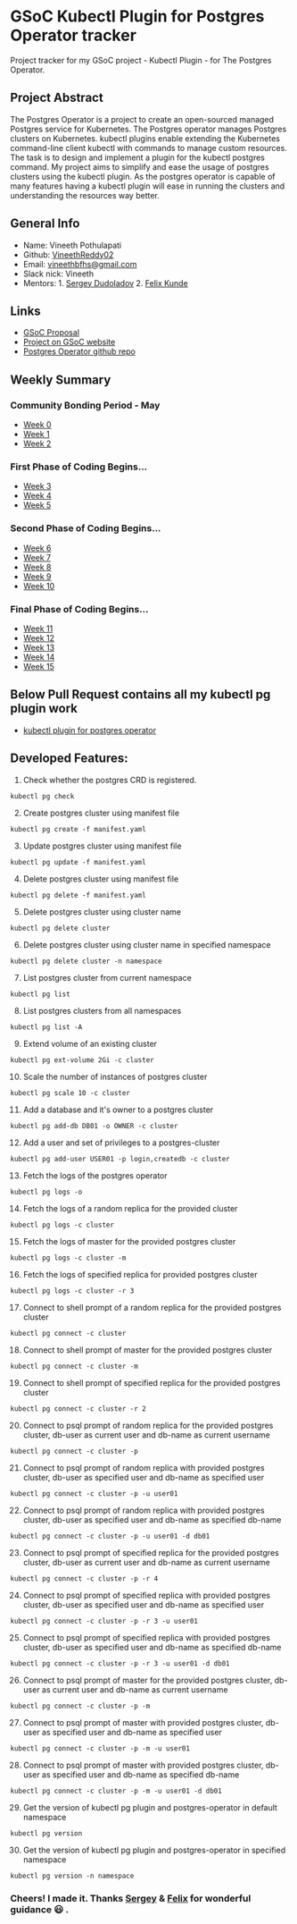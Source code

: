 
# GSoC Kubectl Plugin for Postgres Operator tracker
Project tracker for my GSoC project - Kubectl Plugin - for The Postgres Operator.

## Project Abstract
The Postgres Operator is a project to create an open-sourced managed Postgres service for Kubernetes. The Postgres operator manages Postgres clusters on Kubernetes. kubectl plugins enable extending the Kubernetes command-line client kubectl with commands to manage custom resources. The task is to design and implement a plugin for the kubectl postgres command. My project aims to simplify and ease the usage of postgres clusters using the kubectl plugin. As the postgres operator is capable of many features having a kubectl plugin will ease in running the clusters and understanding the resources way better.

## General Info

+ Name: Vineeth Pothulapati
+ Github: [VineethReddy02](https://github.com/VineethReddy02)
+ Email: vineethbfhs@gmail.com
+ Slack nick: Vineeth
+ Mentors: 1. [Sergey Dudoladov](https://github.com/sdudoladov)
           2. [Felix Kunde](https://github.com/FxKu)
           
## Links

+ [GSoC Proposal](notes/gsoc-proposal.pdf)
+ [Project on GSoC website](https://summerofcode.withgoogle.com/organizations/5429926902104064/)
+ [Postgres Operator github repo](https://github.com/zalando/postgres-operator)

## Weekly Summary

### Community Bonding Period - May

+ [Week 0](weekly/week0.md)
+ [Week 1](weekly/week1.md)
+ [Week 2](weekly/week2.md)

### First Phase of Coding Begins...

+ [Week 3](weekly/week3.md)
+ [Week 4](weekly/week4.md)
+ [Week 5](weekly/week5.md)

### Second Phase of Coding Begins...

+ [Week 6](weekly/week6.md)
+ [Week 7](weekly/week7.md)
+ [Week 8](weekly/week8.md)
+ [Week 9](weekly/week9.md)
+ [Week 10](weekly/week10.md)

### Final Phase of Coding Begins...

+ [Week 11](weekly/week11.md)
+ [Week 12](weekly/week12.md)
+ [Week 13](weekly/week13.md)
+ [Week 14](weekly/week14.md)
+ [Week 15](weekly/week15.md)


## Below Pull Request contains all my kubectl pg plugin work
+ [kubectl plugin for postgres operator](https://github.com/zalando/postgres-operator/pull/579#pullrequestreview-275367465)

## Developed Features:

1. Check whether the postgres CRD is registered.

```kubectl pg check```

2. Create postgres cluster using manifest file

```kubectl pg create -f manifest.yaml```

3. Update postgres cluster using manifest file

```kubectl pg update -f manifest.yaml```

4. Delete postgres cluster using manifest file

```kubectl pg delete -f manifest.yaml```

5. Delete postgres cluster using cluster name

```kubectl pg delete cluster```

6. Delete postgres cluster using cluster name in specified namespace

```kubectl pg delete cluster -n namespace```

7. List postgres cluster from current namespace

```kubectl pg list```

8. List postgres clusters from all namespaces

```kubectl pg list -A```

9. Extend volume of an existing cluster

```kubectl pg ext-volume 2Gi -c cluster```

10. Scale the number of instances of postgres cluster

```kubectl pg scale 10 -c cluster```

11. Add a database and it's owner to a postgres cluster

```kubectl pg add-db DB01 -o OWNER -c cluster```

12. Add a user and set of privileges to a postgres-cluster

```kubectl pg add-user USER01 -p login,createdb -c cluster```

13. Fetch the logs of the postgres operator

```kubectl pg logs -o```

14. Fetch the logs of a random replica for the provided cluster

```kubectl pg logs -c cluster```

15. Fetch the logs of master for the provided postgres cluster

```kubectl pg logs -c cluster -m```

16. Fetch the logs of specified replica for provided postgres cluster

```kubectl pg logs -c cluster -r 3```

17. Connect to shell prompt of a random replica for the provided postgres cluster

```kubectl pg connect -c cluster```

18. Connect to shell prompt of master for the provided postgres cluster

```kubectl pg connect -c cluster -m```

19. Connect to shell prompt of specified replica for the provided postgres cluster

```kubectl pg connect -c cluster -r 2```

20. Connect to psql prompt of random replica for the provided postgres cluster, db-user as current user and db-name as current username

```kubectl pg connect -c cluster -p```

21. Connect to psql prompt of random replica with provided postgres cluster, db-user as specified user and db-name as specified user

```kubectl pg connect -c cluster -p -u user01```

22. Connect to psql prompt of random replica with provided postgres cluster, db-user as specified user and db-name as specified db-name

```kubectl pg connect -c cluster -p -u user01 -d db01```

23. Connect to psql prompt of specified replica for the provided postgres cluster, db-user as current user and db-name as current username

```kubectl pg connect -c cluster -p -r 4```

24. Connect to psql prompt of specified replica with provided postgres cluster, db-user as specified user and db-name as specified user

```kubectl pg connect -c cluster -p -r 3 -u user01```

25. Connect to psql prompt of specified replica with provided postgres cluster, db-user as specified user and db-name as specified db-name

```kubectl pg connect -c cluster -p -r 3 -u user01 -d db01```

26. Connect to psql prompt of master for the provided postgres cluster, db-user as current user and db-name as current username

```kubectl pg connect -c cluster -p -m```

27. Connect to psql prompt of master with provided postgres cluster, db-user as specified user and db-name as specified user

```kubectl pg connect -c cluster -p -m -u user01```

28. Connect to psql prompt of master with provided postgres cluster, db-user as specified user and db-name as specified db-name

```kubectl pg connect -c cluster -p -m -u user01 -d db01```


29. Get the version of kubectl pg plugin and postgres-operator in default namespace

```kubectl pg version```

30. Get the version of kubectl pg plugin and postgres-operator in specified namespace

```kubectl pg version -n namespace```

### Cheers! I made it. Thanks [Sergey](https://github.com/sdudoladov) & [Felix](https://github.com/FxKu) for wonderful guidance :smiley: .
